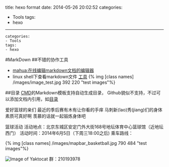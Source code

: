 title: hexo format
date: 2014-05-26 20:02:52
categories:
- Tools
tags: 
- hexo
---

``` hexo 设置分类和搜索标签
categories:
- Tools
tags:
- hexo
```

#MarkDown
##不错的协作工具
* [mahua:在线编辑markdown文档的编辑器](http://mahua.jser.me/) 
* linux shell下查看markdown文件 [工具](http://daringfireball.net/projects/downloads/Markdown_1.0.1.zip)
{% img [class names] /images/image_test.jpg 392 220 "test images"%}

##目录
[CMD][1]的Markdown模板支持自动生成目录，
Github貌似不支持，不过可以添加文档内引用，如[目录](##目录)


爱好篮球的亲们
最近的季后赛有木有让你看的手痒
马刺新(lao)秀(jiang)们的身体素质可真好啊
羡慕的话就一起锻炼身体吧


篮球活动
活动地点：北京东城区安定门外大街168号地坛体育中心篮球馆（近地坛西门）
活动时间：2014年6月5日（下周三18:00之后)
乘车路线：


{% img [class names] /images/mapbar_basketball.jpg 790 484 "test images"%}

![Image of Yaktocat](https://octodex.github.com/images/yaktocat.png)
群：210193978



[1]:https://www.zybuluo.com/mdeditor/note/16681